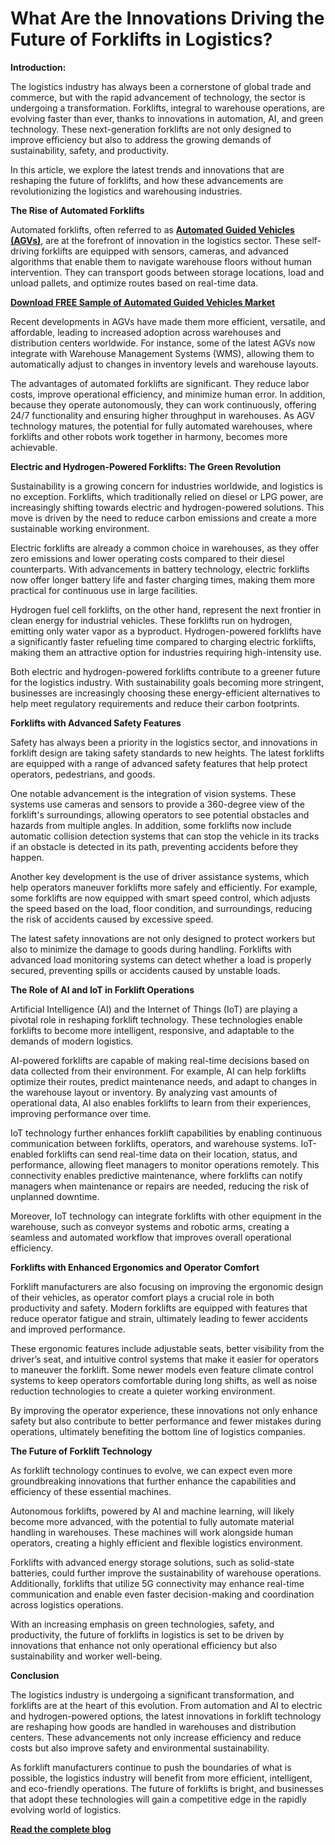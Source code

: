 # What Are the Innovations Driving the Future of Forklifts in Logistics?

**Introduction:**

The logistics industry has always been a cornerstone of global trade and commerce, but with the rapid advancement of technology, the sector is undergoing a transformation. Forklifts, integral to warehouse operations, are evolving faster than ever, thanks to innovations in automation, AI, and green technology. These next-generation forklifts are not only designed to improve efficiency but also to address the growing demands of sustainability, safety, and productivity.

In this article, we explore the latest trends and innovations that are reshaping the future of forklifts, and how these advancements are revolutionizing the logistics and warehousing industries.

**The Rise of Automated Forklifts**

Automated forklifts, often referred to as **[Automated Guided Vehicles (AGVs)](https://www.nextmsc.com/report/automated-guided-vehicle-market)**, are at the forefront of innovation in the logistics sector. These self-driving forklifts are equipped with sensors, cameras, and advanced algorithms that enable them to navigate warehouse floors without human intervention. They can transport goods between storage locations, load and unload pallets, and optimize routes based on real-time data.

**[Download FREE Sample of Automated Guided Vehicles Market](https://www.nextmsc.com/automated-guided-vehicle-market/request-sample)** 

Recent developments in AGVs have made them more efficient, versatile, and affordable, leading to increased adoption across warehouses and distribution centers worldwide. For instance, some of the latest AGVs now integrate with Warehouse Management Systems (WMS), allowing them to automatically adjust to changes in inventory levels and warehouse layouts.

The advantages of automated forklifts are significant. They reduce labor costs, improve operational efficiency, and minimize human error. In addition, because they operate autonomously, they can work continuously, offering 24/7 functionality and ensuring higher throughput in warehouses. As AGV technology matures, the potential for fully automated warehouses, where forklifts and other robots work together in harmony, becomes more achievable.

**Electric and Hydrogen-Powered Forklifts: The Green Revolution**

Sustainability is a growing concern for industries worldwide, and logistics is no exception. Forklifts, which traditionally relied on diesel or LPG power, are increasingly shifting towards electric and hydrogen-powered solutions. This move is driven by the need to reduce carbon emissions and create a more sustainable working environment.

Electric forklifts are already a common choice in warehouses, as they offer zero emissions and lower operating costs compared to their diesel counterparts. With advancements in battery technology, electric forklifts now offer longer battery life and faster charging times, making them more practical for continuous use in large facilities.

Hydrogen fuel cell forklifts, on the other hand, represent the next frontier in clean energy for industrial vehicles. These forklifts run on hydrogen, emitting only water vapor as a byproduct. Hydrogen-powered forklifts have a significantly faster refueling time compared to charging electric forklifts, making them an attractive option for industries requiring high-intensity use.

Both electric and hydrogen-powered forklifts contribute to a greener future for the logistics industry. With sustainability goals becoming more stringent, businesses are increasingly choosing these energy-efficient alternatives to help meet regulatory requirements and reduce their carbon footprints.

**Forklifts with Advanced Safety Features**

Safety has always been a priority in the logistics sector, and innovations in forklift design are taking safety standards to new heights. The latest forklifts are equipped with a range of advanced safety features that help protect operators, pedestrians, and goods.

One notable advancement is the integration of vision systems. These systems use cameras and sensors to provide a 360-degree view of the forklift's surroundings, allowing operators to see potential obstacles and hazards from multiple angles. In addition, some forklifts now include automatic collision detection systems that can stop the vehicle in its tracks if an obstacle is detected in its path, preventing accidents before they happen.

Another key development is the use of driver assistance systems, which help operators maneuver forklifts more safely and efficiently. For example, some forklifts are now equipped with smart speed control, which adjusts the speed based on the load, floor condition, and surroundings, reducing the risk of accidents caused by excessive speed.

The latest safety innovations are not only designed to protect workers but also to minimize the damage to goods during handling. Forklifts with advanced load monitoring systems can detect whether a load is properly secured, preventing spills or accidents caused by unstable loads.

**The Role of AI and IoT in Forklift Operations**

Artificial Intelligence (AI) and the Internet of Things (IoT) are playing a pivotal role in reshaping forklift technology. These technologies enable forklifts to become more intelligent, responsive, and adaptable to the demands of modern logistics.

AI-powered forklifts are capable of making real-time decisions based on data collected from their environment. For example, AI can help forklifts optimize their routes, predict maintenance needs, and adapt to changes in the warehouse layout or inventory. By analyzing vast amounts of operational data, AI also enables forklifts to learn from their experiences, improving performance over time.

IoT technology further enhances forklift capabilities by enabling continuous communication between forklifts, operators, and warehouse systems. IoT-enabled forklifts can send real-time data on their location, status, and performance, allowing fleet managers to monitor operations remotely. This connectivity enables predictive maintenance, where forklifts can notify managers when maintenance or repairs are needed, reducing the risk of unplanned downtime.

Moreover, IoT technology can integrate forklifts with other equipment in the warehouse, such as conveyor systems and robotic arms, creating a seamless and automated workflow that improves overall operational efficiency.

**Forklifts with Enhanced Ergonomics and Operator Comfort**

Forklift manufacturers are also focusing on improving the ergonomic design of their vehicles, as operator comfort plays a crucial role in both productivity and safety. Modern forklifts are equipped with features that reduce operator fatigue and strain, ultimately leading to fewer accidents and improved performance.

These ergonomic features include adjustable seats, better visibility from the driver’s seat, and intuitive control systems that make it easier for operators to maneuver the forklift. Some newer models even feature climate control systems to keep operators comfortable during long shifts, as well as noise reduction technologies to create a quieter working environment.

By improving the operator experience, these innovations not only enhance safety but also contribute to better performance and fewer mistakes during operations, ultimately benefiting the bottom line of logistics companies.

**The Future of Forklift Technology**

As forklift technology continues to evolve, we can expect even more groundbreaking innovations that further enhance the capabilities and efficiency of these essential machines. 

Autonomous forklifts, powered by AI and machine learning, will likely become more advanced, with the potential to fully automate material handling in warehouses. These machines will work alongside human operators, creating a highly efficient and flexible logistics environment.

Forklifts with advanced energy storage solutions, such as solid-state batteries, could further improve the sustainability of warehouse operations. Additionally, forklifts that utilize 5G connectivity may enhance real-time communication and enable even faster decision-making and coordination across logistics operations.

With an increasing emphasis on green technologies, safety, and productivity, the future of forklifts in logistics is set to be driven by innovations that enhance not only operational efficiency but also sustainability and worker well-being.

**Conclusion**

The logistics industry is undergoing a significant transformation, and forklifts are at the heart of this evolution. From automation and AI to electric and hydrogen-powered options, the latest innovations in forklift technology are reshaping how goods are handled in warehouses and distribution centers. These advancements not only increase efficiency and reduce costs but also improve safety and environmental sustainability.

As forklift manufacturers continue to push the boundaries of what is possible, the logistics industry will benefit from more efficient, intelligent, and eco-friendly operations. The future of forklifts is bright, and businesses that adopt these technologies will gain a competitive edge in the rapidly evolving world of logistics.

**[Read the complete blog](https://www.nextmsc.com/blogs/forklift-truck-market-trends)**

